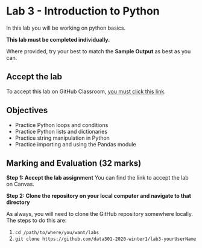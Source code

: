 # Lab 3 - Introduction to Python

In this lab you will be working on python basics. 

**This lab must be completed individually.**

Where provided, try your best to match the **Sample Output** as best as you can.

## Accept the lab

To accept this lab on GitHub Classroom, [you must click this link](https://classroom.github.com/a/_0r32sQn).

## Objectives

- Practice Python loops and conditions
- Practice Python lists and dictionaries
- Practice string manipulation in Python
- Practice importing and using the Pandas module

## Marking and Evaluation (32 marks)

**Step 1: Accept the lab assignment**
You can find the link to accept the lab on Canvas.

**Step 2: Clone the repository on your local computer and navigate to that directory**

As always, you will need to clone the GitHub repository somewhere locally.
The steps to do this are:

1. `cd /path/to/where/you/want/labs`
2. `git clone https://github.com/data301-2020-winter1/lab3-yourUserName`
